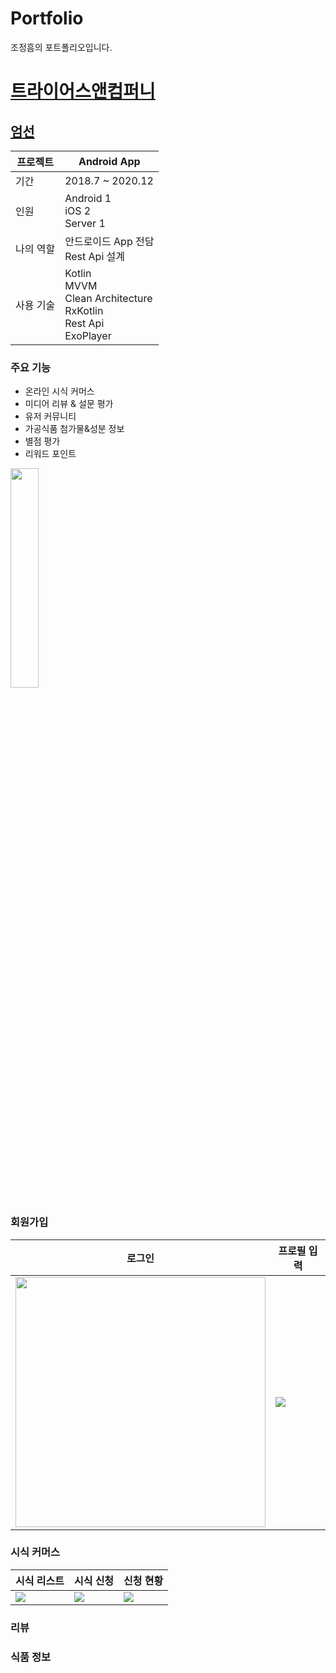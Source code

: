 # Portfolio

조정흠의 포트폴리오입니다.

# [트라이어스앤컴퍼니](http://umsun.co.kr/)

## [엄선](https://play.google.com/store/apps/details?id=com.umsun.application)

프로젝트 | Android App
--- | ---
기간 | 2018.7 ~ 2020.12
인원 | Android 1 </br> iOS 2 </br> Server 1
나의 역할 | 안드로이드 App 전담 </br> Rest Api 설계 </br>
사용 기술 | Kotlin </br> MVVM </br> Clean Architecture </br> RxKotlin </br> Rest Api </br> ExoPlayer

### 주요 기능

- 온라인 시식 커머스
- 미디어 리뷰 & 설문 평가
- 유저 커뮤니티
- 가공식품 첨가물&성분 정보
- 별점 평가
- 리워드 포인트

<img src="" width="30%" style="margin-right: 10px;">

<img src="">

### 회원가입

로그인 | 프로필 입력
 --- | ---
 <img src="https://user-images.githubusercontent.com/5853404/109418645-dcf25f80-7a0c-11eb-8c9d-78ac58ea8aec.png" width="400px"> | <img src="https://user-images.githubusercontent.com/5853404/109419324-2e501e00-7a10-11eb-8510-0e87f7a9fb06.gif">

### 시식 커머스

시식 리스트 | 시식 신청 | 신청 현황 
--- | --- | ---
<img src="https://user-images.githubusercontent.com/5853404/109419545-57bd7980-7a11-11eb-887d-6cc903cb07be.gif"> | <img src="https://user-images.githubusercontent.com/5853404/109419561-6efc6700-7a11-11eb-8ffc-e99a4edb386d.gif"> | <img src="https://user-images.githubusercontent.com/5853404/109419582-850a2780-7a11-11eb-998a-d9b8fd492545.gif">

### 리뷰

### 식품 정보

